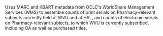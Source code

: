 Uses MARC and KBART metadata from OCLC's WorldShare Management Services (WMS) to assemble counts of print serials on Pharmacy-relevant subjects currently held at WVU and at HSL, and counts of electronic serials on Pharmacy-relevant subjects, to which WVU is currently subscribed, including OA as well as purchased titles.
